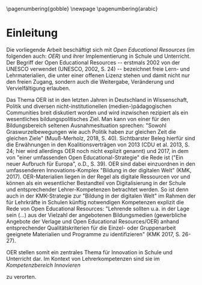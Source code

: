 <!--
TOC on separated page and w/o page number
see https://tex.stackexchange.com/questions/54333/how-to-avoid-numbering-the-first-page-of-the-document
-->
\pagenumbering{gobble}
\newpage
\pagenumbering{arabic}
# Einleitung

Die vorliegende Arbeit beschäftigt sich mit _Open Educational Resources_ (im
folgenden auch: _OER_) und ihrer Implementierung in Schule und Unterricht. Der
Begriff der Open Educational Resources -- erstmals 2002 von der UNESCO verwendet
(UNESCO, 2002, S. 24) -- bezeichnet freie Lern- und Lehrmaterialien, die unter
einer offenen Lizenz stehen und damit nicht nur den freien Zugang, sondern auch
die Weitergabe, Veränderung und Vervielfältigung erlauben.

Das Thema OER ist in den letzten Jahren in Deutschland in Wissenschaft, Politik
und diversen nicht-institutionellen (medien-)pädagogischen Communities breit
diskutiert worden und wird inzwischen rezipiert als ein wesentliches
bildungspolitisches Ziel. Man kann von einer für den Bildungsbereich seltenen
Ausnahmesituation sprechen: "Sowohl Graswurzelbewegungen wie auch Politik haben
zur gleichen Zeit die gleichen Ziele" (Muuß-Merholz, 2018, S. 40). Sichtbarster Beleg
hierfür sind die Erwähnungen in den Koalitionsverträgen von 2013 (CDU et al.
2013, S. 24; hier wird allerdings OER noch nicht explizit genannt) und 2017, in
dem von "einer umfassenden Open Educational-Strategie" die Rede ist ("Ein neuer
Aufbruch für Europa", o.D., S. 39). OER sind dabei einzuordnen in den
umfassenderen Innovations-Komplex "Bildung in der digitalen Welt" (KMK, 2017).
OER-Materialien liegen in der Regel als digitale Ressourcen vor und können als
ein wesentlicher Bestandteil von Digitalisierung in der Schule und
entsprechender Lehrer-Kompetenzen betrachtet werden. So ist denn auch in der
KMK-Strategie zur "Bildung in der digitalen Welt" im Rahmen der für Lehrkräfte
in Schulen künftig notwendigen Kompetenzen explizit die Rede von Open
Educational Resources: "Lehrende sollten u.a. in der Lage sein (...) aus der
Vielzahl der angebotenen Bildungsmedien (gewerbliche Angebote der Verlage und
Open Educational Resources/OER) anhand entsprechender Qualitätskriterien für
die Einzel- oder Gruppenarbeit geeignete Materialien und Programme zu
identifizieren" (KMK 2017, S. 26-27).

OER stellen somit ein zentrales Thema für Innovation in Schule und Unterricht
dar. Im Kontext von Lehrerkompetenzen sind sie im _Kompetenzbereich Innovieren_
<!--QUELLE!--> zu verorten. <!-- muss hier noch
explizit auch die Kompetenz selbst und die Aufgabe 4: Digitale Medien genannt
werden...? --> Für mich persönlich hat das Thema auch aufgrund meiner
vorherigen beruflichen Laufbahn Bedeutung. Ich habe mehrere Jahre als
Wissenschaftlicher Mitarbeiter in der universitären Lehre und Forschung im
Bereich "Digitale Medien in der Bildung" gearbeitet sowie nachfolgend ca.
zwölf Jahre als Programmierer und Wissenschaftlicher Mitarbeiter mit starkem
Bezug zu Open Access, Open Science und Open Source, alles Themen die eng mit
OER zusammenhängen (s.u.). Die Umsetzung des "Open" Gedankens
sowie die Digitalisierung von Schule und Unterricht sind wesentliche Pfeiler
meiner Lehrerpersönlichkeit und meiner Motivation, Lehrer zu werden. Mit dieser
Arbeit ist für mich somit auch eine erste praktische Erprobung von ideellen
Konzepten und der Erwerb entprechender Kompetenzen speziell im Lehrerberuf
verbunden.

Trotz des skizzierten deutlichen politischen Willens zur Förderung von OER ist
das Thema in den Bildungsinstitutionen allgemein und in Schule speziell bislang
kaum angekommen und umgesetzt worden. Hier möchte diese Arbeit ansetzen und --
soweit das in dem gegegeben Rahmen möglich ist -- untersuchen und erproben, ob
und wie sich bereits heute unter den gegebenen institutionellen und
pädagogischen Bedingungen Nutzung und Erstellung von OER-Materialien im
Unterricht realisieren lassen, und zwar ohne großen zeitlichen Mehraufwand.
Dafür wird zunächst geklärt, was OER sind und inwiefern sie einen Mehrwert für
Lehrkräfte und Lernende in Schulen bieten können. Darauf aufbauend wird
skizziert, wie die Erprobung von OER im Rahmen des Projekts _#OER_Punk_ erfolgt
und anhand welcher Kriterien das Projekt ausgewertet werden soll. Auswertung
und Ergebnisse des Projekts sind nicht Bestandteil dieser Arbeit, sondern
werden im Kolloquium thematisiert.
